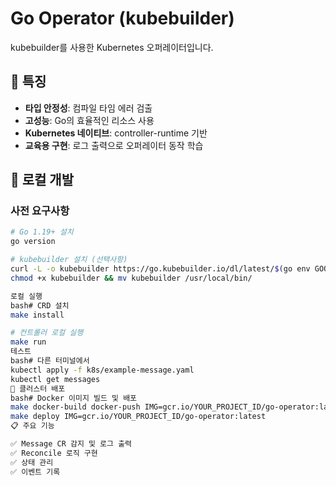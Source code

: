 # Go Operator (kubebuilder)

kubebuilder를 사용한 Kubernetes 오퍼레이터입니다.

## 🐹 특징

- **타입 안정성**: 컴파일 타임 에러 검출
- **고성능**: Go의 효율적인 리소스 사용
- **Kubernetes 네이티브**: controller-runtime 기반
- **교육용 구현**: 로그 출력으로 오퍼레이터 동작 학습

## 🚀 로컬 개발

### 사전 요구사항
```bash
# Go 1.19+ 설치
go version

# kubebuilder 설치 (선택사항)
curl -L -o kubebuilder https://go.kubebuilder.io/dl/latest/$(go env GOOS)/$(go env GOARCH)
chmod +x kubebuilder && mv kubebuilder /usr/local/bin/

로컬 실행
bash# CRD 설치
make install

# 컨트롤러 로컬 실행
make run
테스트
bash# 다른 터미널에서
kubectl apply -f k8s/example-message.yaml
kubectl get messages
🔧 클러스터 배포
bash# Docker 이미지 빌드 및 배포
make docker-build docker-push IMG=gcr.io/YOUR_PROJECT_ID/go-operator:latest
make deploy IMG=gcr.io/YOUR_PROJECT_ID/go-operator:latest
📋 주요 기능

✅ Message CR 감지 및 로그 출력
✅ Reconcile 로직 구현
✅ 상태 관리
✅ 이벤트 기록